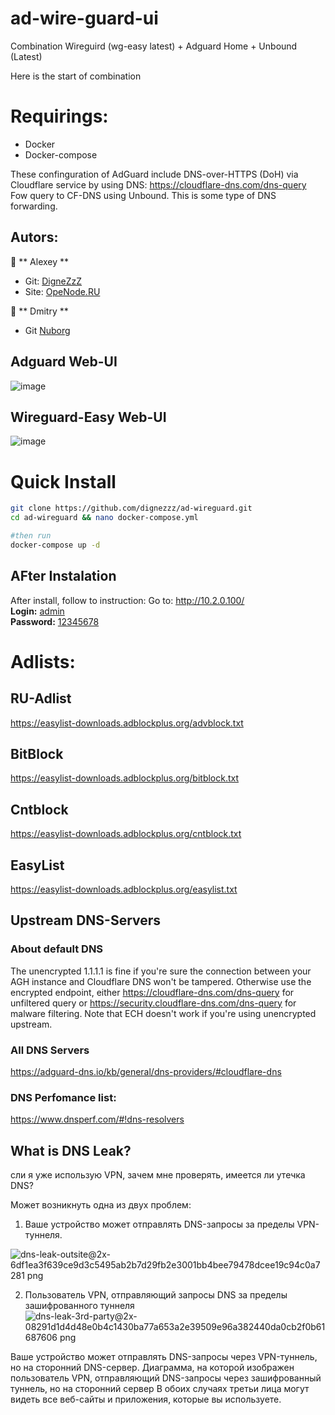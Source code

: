 # ad-wire-guard-ui
Combination Wireguird (wg-easy latest) + Adguard Home + Unbound (Latest)

Here is the start of combination
# Requirings:
* Docker
* Docker-compose

These confinguration of AdGuard include DNS-over-HTTPS (DoH) via Cloudflare service by using DNS: https://cloudflare-dns.com/dns-query
Fow query to CF-DNS using Unbound. This is some type of DNS forwarding.

## Autors:

👤 ** Alexey **
* Git: [DigneZzZ](https://github.com/DigneZzZ)
* Site: [OpeNode.RU](https://openode.ru)

👤 ** Dmitry **
* Git [Nuborg](https://github.com/nubortg)


## Adguard Web-UI
![image](https://user-images.githubusercontent.com/50312583/206703310-3bc8f759-91fa-42db-8d43-eca0050c70bf.png)

## Wireguard-Easy Web-UI
![image](https://user-images.githubusercontent.com/50312583/206703207-f3bd39f1-72c7-458c-9893-ad2126a0d47b.png)




# Quick Install

```bash
git clone https://github.com/dignezzz/ad-wireguard.git
cd ad-wireguard && nano docker-compose.yml

#then run
docker-compose up -d
```

## AFter Instalation
After install, follow to instruction:
Go to: http://10.2.0.100/  
<b>Login:</b> <u>admin</u> <br />
<b>Password:</b> <u>12345678</u>

# Adlists:
## RU-Adlist
https://easylist-downloads.adblockplus.org/advblock.txt
## BitBlock
https://easylist-downloads.adblockplus.org/bitblock.txt
## Cntblock
https://easylist-downloads.adblockplus.org/cntblock.txt
## EasyList
https://easylist-downloads.adblockplus.org/easylist.txt

## Upstream DNS-Servers
### About default DNS
  The unencrypted 1.1.1.1 is fine if you're sure the connection between your AGH instance and Cloudflare DNS won't be tampered. Otherwise use the encrypted endpoint, either https://cloudflare-dns.com/dns-query for unfiltered query or https://security.cloudflare-dns.com/dns-query for malware filtering. Note that ECH doesn't work if you're using unencrypted upstream.

### All DNS Servers
https://adguard-dns.io/kb/general/dns-providers/#cloudflare-dns

### DNS Perfomance list:
https://www.dnsperf.com/#!dns-resolvers



## What is DNS Leak?

сли я уже использую VPN, зачем мне проверять, имеется ли утечка DNS?

Может возникнуть одна из двух проблем:

1. Ваше устройство может отправлять DNS-запросы за пределы VPN-туннеля.

![dns-leak-outsite@2x-6df1ea3f639ce9d3c5495ab2b7d29fb2e3001bb4bee79478dcee19c94c0a7281 png](https://user-images.githubusercontent.com/50312583/206524515-ce57ba9d-b981-464d-8752-9ca10a1cfdb1.png)

2. Пользователь VPN, отправляющий запросы DNS за пределы зашифрованного туннеля
![dns-leak-3rd-party@2x-08291d1d4d48e0b4c1430ba77a653a2e39509e96a382440da0cb2f0b61687606 png](https://user-images.githubusercontent.com/50312583/206524560-bcbd86a9-8d04-42bb-af66-0dac5d6981e5.png)

Ваше устройство может отправлять DNS-запросы через VPN-туннель, но на сторонний DNS-сервер.
Диаграмма, на которой изображен пользователь VPN, отправляющий DNS-запросы через зашифрованный туннель, но на сторонний сервер
В обоих случаях третьи лица могут видеть все веб-сайты и приложения, которые вы используете.

